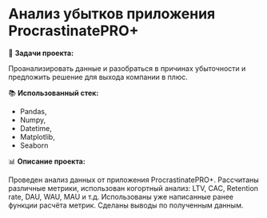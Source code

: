 # Анализ убытков приложения ProcrastinatePRO+

📝 __Задачи проекта:__

 Проанализировать данные и разобраться в причинах убыточности и предложить решение для выхода компании в плюс.

📚 __Использованный стек:__ 
- Pandas,
- Numpy,
- Datetime,
- Matplotlib,
- Seaborn

📊 __Описание проекта:__

Проведен анализ данных от приложения ProcrastinatePRO+. Рассчитаны различные метрики, использован когортный анализ: LTV, CAC, Retention rate, DAU, WAU, MAU и т.д. Использованы уже написанные ранее функции расчёта метрик. Сделаны выводы по полученным данным.
